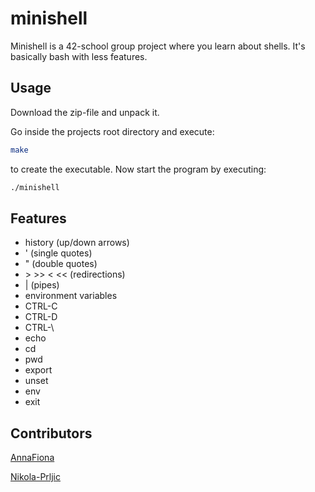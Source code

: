 # minishell
Minishell is a 42-school group project where you learn about shells. It's basically bash with less features.

## Usage
Download the zip-file and unpack it.

Go inside the projects root directory and execute:
```bash
make
```
to create the executable. Now start the program by executing:
```bash
./minishell
```

## Features
- history (up/down arrows)
- ' (single quotes)
- " (double quotes)
- \> >> < << (redirections)
- | (pipes)
- environment variables
- CTRL-C
- CTRL-D
- CTRL-\
- echo
- cd
- pwd
- export
- unset
- env
- exit

## Contributors
[AnnaFiona](https://github.com/AnnaFiona)

[Nikola-Prljic](https://github.com/Nikola-Prljic)

